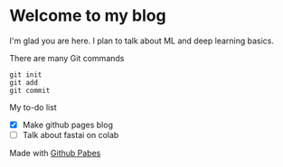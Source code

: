 # Welcome to my blog

I'm glad you are here. I plan to talk about ML and deep learning basics. 

There are many Git commands
```
git init
git add
git commit
```

My to-do list
* [x] Make github pages blog
* [ ] Talk about fastai on colab

Made with [Github Pabes](pages.github.com)
